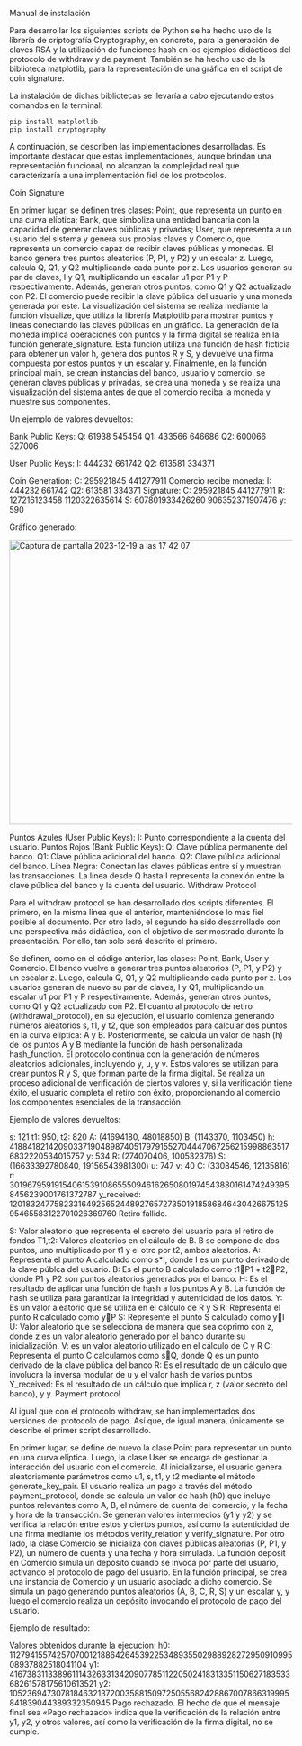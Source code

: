 Manual de instalación

Para desarrollar los siguientes scripts de Python se ha hecho uso de la librería de criptografía Cryptography, en concreto, para la generación de claves RSA y la utilización de funciones hash en los ejemplos didácticos del protocolo de withdraw y de payment. También se ha hecho uso de la biblioteca matplotlib, para la representación de una gráfica en el script de coin signature. 

La instalación de dichas bibliotecas se llevaría a cabo ejecutando estos comandos en la terminal: 
	
	pip install matplotlib
	pip install cryptography

A continuación, se describen las implementaciones desarrolladas. Es importante destacar que estas implementaciones, aunque brindan una representación funcional, no alcanzan la complejidad real que caracterizaría a una implementación fiel de los protocolos.

Coin Signature

En primer lugar, se definen tres clases: Point, que representa un punto en una curva elíptica; Bank, que simboliza una entidad bancaria con la capacidad de generar claves públicas y privadas; User, que representa a un usuario del sistema y genera sus propias claves y Comercio, que representa un comercio capaz de recibir claves públicas y monedas.
El banco genera tres puntos aleatorios (P, P1, y P2) y un escalar z. Luego, calcula Q, Q1, y Q2 multiplicando cada punto por z. Los usuarios generan su par de claves, I y Q1, multiplicando un escalar u1 por P1 y P respectivamente. Además, generan otros puntos, como Q1 y Q2 actualizado con P2. El comercio puede recibir la clave pública del usuario y una moneda generada por este.
La visualización del sistema se realiza mediante la función visualize, que utiliza la librería Matplotlib para mostrar puntos y líneas conectando las claves públicas en un gráfico.
La generación de la moneda implica operaciones con puntos y la firma digital se realiza en la función generate_signature. Esta función utiliza una función de hash ficticia para obtener un valor h, genera dos puntos R y S, y devuelve una firma compuesta por estos puntos y un escalar y.
Finalmente, en la función principal main, se crean instancias del banco, usuario y comercio, se generan claves públicas y privadas, se crea una moneda y se realiza una visualización del sistema antes de que el comercio reciba la moneda y muestre sus componentes.

Un ejemplo de valores devueltos: 

Bank Public Keys:
Q: 61938 545454
Q1: 433566 646686
Q2: 600066 327006

User Public Keys:
I: 444232 661742
Q2: 613581 334371

Coin Generation:
C: 295921845 441277911
Comercio recibe moneda:
I: 444232 661742
Q2: 613581 334371
Signature:
C: 295921845 441277911
R: 127216123458 1120322635614
S: 607801933426260 906352371907476
y: 590

Gráfico generado:

<img width="506" alt="Captura de pantalla 2023-12-19 a las 17 42 07" src="https://github.com/ignaciowarleta/Criptograf-a/assets/100534029/53230e3e-4434-4ccf-8dd7-44da7415a4f3">


Puntos Azules (User Public Keys):
I: Punto correspondiente a la cuenta del usuario.
Puntos Rojos (Bank Public Keys):
Q: Clave pública permanente del banco.
Q1: Clave pública adicional del banco.
Q2: Clave pública adicional del banco.
Línea Negra:
Conectan las claves públicas entre sí y muestran las transacciones.
La línea desde Q hasta I representa la conexión entre la clave pública del banco y la cuenta del usuario.
Withdraw Protocol

Para el withdraw protocol se han desarrollado dos scripts diferentes. El primero, en la misma línea que el anterior, manteniéndose lo más fiel posible al documento. Por otro lado, el segundo ha sido desarrollado con una perspectiva más didáctica, con el objetivo de ser mostrado durante la presentación. Por ello, tan solo será descrito el primero.

Se definen, como en el código anterior, las clases: Point, Bank, User y Comercio.
El banco vuelve a generar tres puntos aleatorios (P, P1, y P2) y un escalar z. Luego, calcula Q, Q1, y Q2 multiplicando cada punto por z. Los usuarios generan de nuevo su par de claves, I y Q1, multiplicando un escalar u1 por P1 y P respectivamente. Además, generan otros puntos, como Q1 y Q2 actualizado con P2. 
El cuanto al protocolo de retiro (withdrawal_protocol), en su ejecución, el usuario comienza generando números aleatorios s, t1, y t2, que son empleados para calcular dos puntos en la curva elíptica: A y B. Posteriormente, se calcula un valor de hash (h) de los puntos A y B mediante la función de hash personalizada hash_function. El protocolo continúa con la generación de números aleatorios adicionales, incluyendo y, u, y v. Estos valores se utilizan para crear puntos R y S, que forman parte de la firma digital. Se realiza un proceso adicional de verificación de ciertos valores y, si la verificación tiene éxito, el usuario completa el retiro con éxito, proporcionando al comercio los componentes esenciales de la transacción.

Ejemplo de valores devueltos:

s: 121
t1: 950, t2: 820
A: (41694180, 48018850)
B: (1143370, 1103450)
h: 41884182142090337190489874051797915527044470672562159988635176832220534015757
y: 534
R: (274070406, 100532376)
S: (16633392780840, 19156543981300)
u: 747
v: 40
C: (33084546, 12135816)
r: 30196795919154061539108655509461626508019745438801614742493958456239001761372787
y_received: 12018324775823316492565244892765727350191858684643042667512595465583122701026369760
Retiro fallido.

S: Valor aleatorio que representa el secreto del usuario para el retiro de fondos
T1,t2: Valores aleatorios en el cálculo de B. B se compone de dos puntos, uno multiplicado por t1 y el otro por t2, ambos aleatorios.
A: Representa el punto A calculado como s*I, donde I es un punto derivado de la clave públca del usuario.
B: Es el punto B calculado como t1P1 + t2P2, donde P1 y P2 son puntos aleatorios generados por el banco.
H: Es el resultado de aplicar una función de hash a los puntos A y B. La función de hash se utiliza para garantizar la integridad y autenticidad de los datos.
Y: Es un valor aleatorio que se utiliza en el cálculo de R y S
R: Representa el punto R calculado como yP
S: Represente el punto S calculado como yI
U: Valor aleatorio que se selecciona de manera que sea coprimo con z, donde z es un valor aleatorio generado por el banco durante su inicialización.
V: es un valor aleatorio utilizado en el cálculo de C y R
C: Representa el punto C calculamos como sQ, donde Q es un punto derivado de la clave pública del banco
R: Es el resultado de un cálculo que involucra la inversa modular de u y el valor hash de varios puntos
Y_received: Es el resultado de un cálculo que implica r, z (valor secreto del banco), y y.
Payment protocol

Al igual que con el protocolo withdraw, se han implementados dos versiones del protocolo de pago. Así que, de igual manera, únicamente se describe el primer script desarrollado.

En primer lugar, se define de nuevo la clase Point para representar un punto en una curva elíptica. Luego, la clase User se encarga de gestionar la interacción del usuario con el comercio. Al inicializarse, el usuario genera aleatoriamente parámetros como u1, s, t1, y t2 mediante el método generate_key_pair.
El usuario realiza un pago a través del método payment_protocol, donde se calcula un valor de hash (h0) que incluye puntos relevantes como A, B, el número de cuenta del comercio, y la fecha y hora de la transacción. Se generan valores intermedios (y1 y y2) y se verifica la relación entre estos y ciertos puntos, así como la autenticidad de una firma mediante los métodos verify_relation y verify_signature.
Por otro lado, la clase Comercio se inicializa con claves públicas aleatorias (P, P1, y P2), un número de cuenta y una fecha y hora simulada. La función deposit en Comercio simula un depósito cuando se invoca por parte del usuario, activando el protocolo de pago del usuario.
En la función principal, se crea una instancia de Comercio y un usuario asociado a dicho comercio. Se simula un pago generando puntos aleatorios (A, B, C, R, S) y un escalar y, y luego el comercio realiza un depósito invocando el protocolo de pago del usuario. 

Ejemplo de resultado: 

Valores obtenidos durante la ejecución:
h0: 112794155742570700121886426453922534893550298892827295091099508937882518041104
y1: 41673831133896111432633134209077851122050241831335115062718353368261578175610613521
y2: 105236947307818463213720035881509725055682428867007866319995841839044389332350945
Pago rechazado.
El hecho de que el mensaje final sea «Pago rechazado» indica que la verificación de la relación entre y1, y2, y otros valores, así como la verificación de la firma digital, no se cumple.

